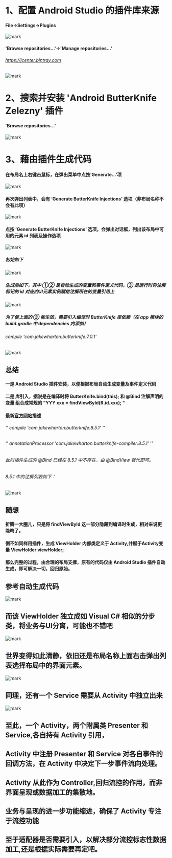 # 1、配置 Android Studio 的插件库来源
#### File->Settings->Plugins
![mark](http://oo30yo29t.bkt.clouddn.com/blog/20170501/150045666.png?imageslim)
#### 'Browse repositories...'->'Manage repositories...'
###### https://jcenter.bintray.com
![mark](http://oo30yo29t.bkt.clouddn.com/blog/20170501/162207252.png?imageslim)

# 2、搜索并安装 'Android ButterKnife Zelezny' 插件
#### 'Browse repositories...'
![mark](http://oo30yo29t.bkt.clouddn.com/blog/20170501/150553747.png?imageslim)

# 3、藉由插件生成代码
#### 在布局名上右键击鼠标，在弹出菜单中点按‘Generate...’项
![mark](http://oo30yo29t.bkt.clouddn.com/blog/20170501/162409870.png?imageslim)

#### 再次弹出列表中，会有 ‘Generate ButterKnife Injections’ 选项（非布局名称不会有此项）
![mark](http://oo30yo29t.bkt.clouddn.com/blog/20170501/152712036.png?imageslim)

#### 点按 ‘Generate ButterKnife Injections’ 选项，会弹出对话框，列出该布局中可用的元素 id 列表及操作选项
![mark](http://oo30yo29t.bkt.clouddn.com/blog/20170501/153824243.png?imageslim)

##### 初始如下
![mark](http://oo30yo29t.bkt.clouddn.com/blog/20170501/154027406.png?imageslim)

##### 生成后如下，其中 ①② 是自动生成的变量和事件定义代码，③ 是运行时将注解标记的 id 对应的UI元素实例赋给注解所在的变量引用上
![mark](http://oo30yo29t.bkt.clouddn.com/blog/20170501/154235377.png?imageslim)

##### 为了使上面的 ③ 能生效，需要引入编译时 ButterKnife 库依赖（在 app 模块的 build.gradle 中 dependencies 内添加）
###### compile 'com.jakewharton:butterknife:7.0.1'
![mark](http://oo30yo29t.bkt.clouddn.com/blog/20170501/154747283.png?imageslim)

## 总结
#### 一是 Android Studio 插件安装，以便根据布局自动生成变量及事件定义代码
#### 二是 库引入，据说是在编译时将 ButterKnife.bind(this); 和 @Bind 注解声明的变量 组合成常规的 "YYY xxx = findViewById(R.id.xxx); "
####
#### 最新[官方网站](http://jakewharton.github.io/butterknife/)描述 
###### '' compile 'com.jakewharton:butterknife:8.5.1' ''
###### '' annotationProcessor 'com.jakewharton:butterknife-compiler:8.5.1' ''
###### 此时插件生成的 @Bind 已经在 8.5.1 中不存在，由 @BindView 替代即可。
###
###### 8.5.1 中的注解列表如下：
![mark](http://oo30yo29t.bkt.clouddn.com/blog/20170501/161716576.png?imageslim)


## 随想
#### 折腾一大圈儿，只是将 findViewById 这一部分隐藏到编译时生成，相对来说更隐晦了。
#### 倒不如同样用插件，生成 ViewHolder 内部类定义于 Activity,并赋于Activity变量 ViewHolder viewHolder;
#### 那么完整的过程，由合理的布局支撑，原有的代码仅由 Android Studio 插件自动生成，即可解决一切，回归原始。
##
## 参考自动生成代码
![mark](http://oo30yo29t.bkt.clouddn.com/blog/20170501/171525390.png?imageslim)

## 而该 ViewHolder 独立成如 Visual C# 相似的分步类，将业务与UI分离，可能也不错吧
![mark](http://oo30yo29t.bkt.clouddn.com/blog/20170501/172422819.png?imageslim)

## 世界变得如此清静，依旧还是布局名称上面右击弹出列表选择布局中的界面元素。
![mark](http://oo30yo29t.bkt.clouddn.com/blog/20170501/172804509.png?imageslim)

## 同理，还有一个 Service 需要从 Activity 中独立出来
![mark](http://oo30yo29t.bkt.clouddn.com/blog/20170501/174001748.png?imageslim)

## 至此，一个 Activity，两个附属类 Presenter 和 Service,各自持有 Activity 引用，
## Activity 中注册 Presenter 和 Service 对各自事件的回调方法，在 Activity 中决定下一步事件流向处理。
## Activity 从此作为 Controller,回归流控的作用，而非界面呈现或数据加工的集散地。
## 业务与呈现的进一步功能缩进，确保了 Activity 专注于流控功能
## 至于适配器是否需要引入，以解决部分流控标志性数据加工,还是根据实际需要再定吧。
